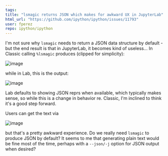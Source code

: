 ```yaml
---
tags: 
title: "lsmagic returns JSON which makes for awkward UX in JupyterLab"
html_url: "https://github.com/ipython/ipython/issues/11793"
user: fperez
repo: ipython/ipython
---
```


I'm not sure why `lsmagic` needs to return a JSON data structure by default - but the end result is that in JupyterLab, it becomes kind of useless... In Classic calling `%lsmagic` produces (clipped for simplicity):

![image](https://user-images.githubusercontent.com/57394/59727806-1dd02380-91ec-11e9-92a7-9f5a367763f5.png)

while in Lab, this is the output:

![image](https://user-images.githubusercontent.com/57394/59727824-35a7a780-91ec-11e9-992c-3a361f52b5fe.png)

Lab defaults to showing JSON reprs when available, which typically makes sense, so while this is a change in behavior re. Classic, I'm inclined to think it's a good step forward.

Users can get the text via

![image](https://user-images.githubusercontent.com/57394/59727854-5e2fa180-91ec-11e9-90c0-5340eb2f1f92.png)

but that's  a pretty awkward experience.  Do we really need `lsmagic` to produce JSON by default? It seems to me that generating plain text would be fine most of the time, perhaps with a `--json/-j` option for JSON output when desired?